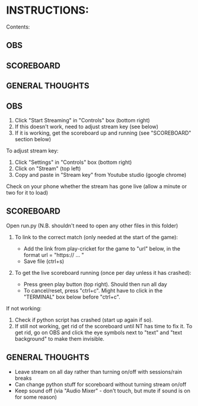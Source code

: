 # INSTRUCTIONS:

Contents:
## OBS
## SCOREBOARD
## GENERAL THOUGHTS




## OBS
1. Click "Start Streaming" in "Controls" box (bottom right)
2. If this doesn't work, need to adjust stream key (see below)
3. If it is working, get the scoreboard up and running (see "SCOREBOARD" section below)

To adjust stream key:
1. Click "Settings" in "Controls" box (bottom right)
2. Click on "Stream" (top left)
3. Copy and paste in "Stream key" from Youtube studio (google chrome)

Check on your phone whether the stream has gone live (allow a minute or two for it to load)




## SCOREBOARD

Open run.py (N.B. shouldn't need to open any other files in this folder)

1. To link to the correct match (only needed at the start of the game):
    - Add the link from play-cricket for the game to "url" below, in the format
        url = "https:// ... "
    - Save file (ctrl+s)

2. To get the live scoreboard running (once per day unless it has crashed):
    - Press green play button (top right). Should then run all day
    - To cancel/reset, press "ctrl+c". Might have to click in the "TERMINAL" box below before "ctrl+c".



If not working:

1. Check if python script has crashed (start up again if so).
2. If still not working, get rid of the scoreboard until NT has time to fix it. To get rid, go on OBS and click the eye symbols next to "text" and "text background" to make them invisible.




## GENERAL THOUGHTS
- Leave stream on all day rather than turning on/off with sessions/rain breaks
- Can change python stuff for scoreboard without turning stream on/off
- Keep sound off (via "Audio Mixer" - don't touch, but mute if sound is on for some reason)
